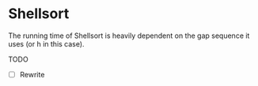 # Shellsort

The running time of Shellsort is heavily dependent on the gap sequence it uses (or h in this case).

TODO
- [ ] Rewrite